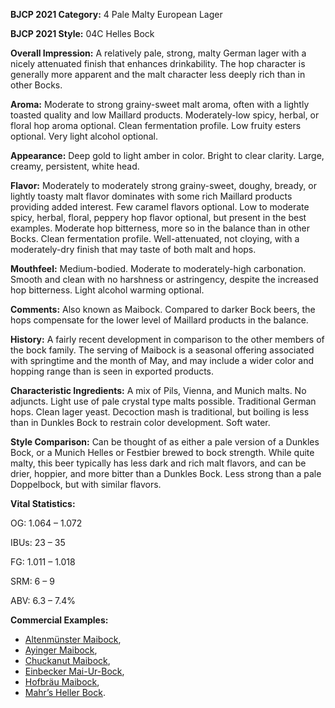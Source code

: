 <b>BJCP 2021 Category:</b> 4 Pale Malty European Lager

<b>BJCP 2021 Style:</b> 04C Helles Bock

<b>Overall Impression:</b> A relatively pale, strong, malty German
lager with a nicely attenuated finish that enhances drinkability.
The hop character is generally more apparent and the malt
character less deeply rich than in other Bocks.

<b>Aroma:</b> Moderate to strong grainy-sweet malt aroma, often
with a lightly toasted quality and low Maillard products.
Moderately-low spicy, herbal, or floral hop aroma optional.
Clean fermentation profile. Low fruity esters optional. Very
light alcohol optional.

<b>Appearance:</b> Deep gold to light amber in color. Bright to
clear clarity. Large, creamy, persistent, white head.

<b>Flavor:</b> Moderately to moderately strong grainy-sweet,
doughy, bready, or lightly toasty malt flavor dominates with
some rich Maillard products providing added interest. Few
caramel flavors optional. Low to moderate spicy, herbal, floral,
peppery hop flavor optional, but present in the best examples.
Moderate hop bitterness, more so in the balance than in other
Bocks. Clean fermentation profile. Well-attenuated, not
cloying, with a moderately-dry finish that may taste of both
malt and hops.

<b>Mouthfeel:</b> Medium-bodied. Moderate to moderately-high
carbonation. Smooth and clean with no harshness or
astringency, despite the increased hop bitterness. Light alcohol
warming optional.

<b>Comments:</b> Also known as Maibock. Compared to darker
Bock beers, the hops compensate for the lower level of Maillard
products in the balance.

<b>History:</b> A fairly recent development in comparison to the
other members of the bock family. The serving of Maibock is a
seasonal offering associated with springtime and the month of
May, and may include a wider color and hopping range than is
seen in exported products.

<b>Characteristic Ingredients:</b> A mix of Pils, Vienna, and
Munich malts. No adjuncts. Light use of pale crystal type malts
possible. Traditional German hops. Clean lager yeast.
Decoction mash is traditional, but boiling is less than in
Dunkles Bock to restrain color development. Soft water.

<b>Style Comparison:</b> Can be thought of as either a pale version
of a Dunkles Bock, or a Munich Helles or Festbier brewed to
bock strength. While quite malty, this beer typically has less
dark and rich malt flavors, and can be drier, hoppier, and more
bitter than a Dunkles Bock. Less strong than a pale
Doppelbock, but with similar flavors.

<b>Vital Statistics:</b>

OG: 1.064 – 1.072

IBUs: 23 – 35

FG: 1.011 – 1.018

SRM: 6 – 9

ABV: 6.3 – 7.4%

<b>Commercial Examples:</b>
- [Altenmünster Maibock](https://untappd.com/b/allgauer-brauhaus-altenmunster-maibock-hell/29821),
- [Ayinger Maibock](https://untappd.com/b/ayinger-privatbrauerei-ayinger-maibock-goldenbock/258709),
- [Chuckanut Maibock](https://untappd.com/b/chuckanut-brewery-maibock/1538136),
- [Einbecker Mai-Ur-Bock](https://untappd.com/b/einbecker-brauhaus-einbecker-mai-ur-bock/8480),
- [Hofbräu Maibock](https://untappd.com/b/staatliches-hofbrauhaus-munchen-hofbrau-maibock/20290),
- [Mahr’s Heller Bock](https://untappd.com/b/mahr-s-brau-heller-bock/273011).
